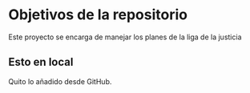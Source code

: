 # Objetivos de la repositorio

Este proyecto se encarga de manejar los planes de la liga de la justicia

## Esto en local
Quito lo añadido desde GitHub.